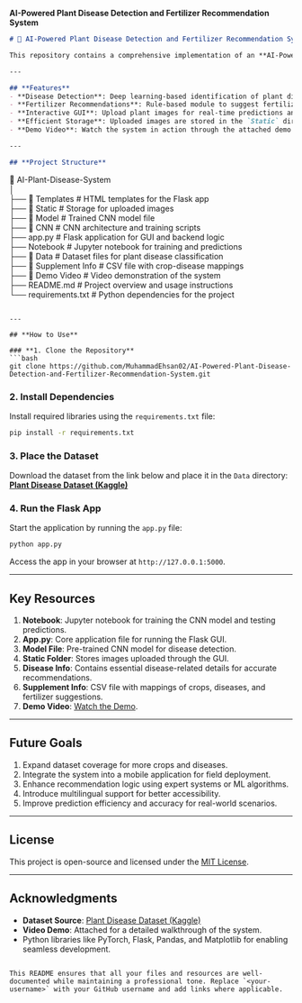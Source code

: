 **AI-Powered Plant Disease Detection and Fertilizer Recommendation System**

```markdown
# 🌱 AI-Powered Plant Disease Detection and Fertilizer Recommendation System  

This repository contains a comprehensive implementation of an **AI-Powered Plant Disease Detection and Fertilizer Recommendation System**. The system utilizes deep learning to identify plant diseases and offers fertilizer suggestions through a user-friendly Flask interface. It includes all necessary files, supplementary information, and resources for deployment and testing.

---

## **Features**
- **Disease Detection**: Deep learning-based identification of plant diseases using CNN.  
- **Fertilizer Recommendations**: Rule-based module to suggest fertilizers based on detected disease.  
- **Interactive GUI**: Upload plant images for real-time predictions and recommendations.  
- **Efficient Storage**: Uploaded images are stored in the `Static` directory for reference.  
- **Demo Video**: Watch the system in action through the attached demo video.  

---

## **Project Structure**
```
📂 AI-Plant-Disease-System  
│  
├── 📁 Templates               # HTML templates for the Flask app  
├── 📁 Static                  # Storage for uploaded images  
├── 📁 Model                   # Trained CNN model file  
├── 📁 CNN                     # CNN architecture and training scripts  
├── app.py                     # Flask application for GUI and backend logic  
├── Notebook                   # Jupyter notebook for training and predictions  
├── 📁 Data                    # Dataset files for plant disease classification  
├── 📁 Supplement Info         # CSV file with crop-disease mappings  
├── 📁 Demo Video              # Video demonstration of the system  
├── README.md                  # Project overview and usage instructions  
└── requirements.txt           # Python dependencies for the project  
```

---

## **How to Use**

### **1. Clone the Repository**
```bash
git clone https://github.com/MuhammadEhsan02/AI-Powered-Plant-Disease-Detection-and-Fertilizer-Recommendation-System.git
```

### **2. Install Dependencies**
Install required libraries using the `requirements.txt` file:  
```bash
pip install -r requirements.txt
```

### **3. Place the Dataset**
Download the dataset from the link below and place it in the `Data` directory:  
**[Plant Disease Dataset (Kaggle)](https://www.kaggle.com/datasets/vipoooool/new-plant-diseases-dataset)**

### **4. Run the Flask App**
Start the application by running the `app.py` file:  
```bash
python app.py
```
Access the app in your browser at `http://127.0.0.1:5000`.

---

## **Key Resources**
1. **Notebook**: Jupyter notebook for training the CNN model and testing predictions.  
2. **App.py**: Core application file for running the Flask GUI.  
3. **Model File**: Pre-trained CNN model for disease detection.  
4. **Static Folder**: Stores images uploaded through the GUI.  
5. **Disease Info**: Contains essential disease-related details for accurate recommendations.  
6. **Supplement Info**: CSV file with mappings of crops, diseases, and fertilizer suggestions.  
7. **Demo Video**: [Watch the Demo](https://drive.google.com/drive/folders/14UMt1qqau-qmToE9nMpYzDGki9hEpL_A?usp=drive_link).

---

## **Future Goals**
1. Expand dataset coverage for more crops and diseases.  
2. Integrate the system into a mobile application for field deployment.  
3. Enhance recommendation logic using expert systems or ML algorithms.  
4. Introduce multilingual support for better accessibility.  
5. Improve prediction efficiency and accuracy for real-world scenarios.  

---

## **License**
This project is open-source and licensed under the [MIT License](LICENSE).

---

## **Acknowledgments**
- **Dataset Source**: [Plant Disease Dataset (Kaggle)](https://www.kaggle.com/datasets/vipoooool/new-plant-diseases-dataset)  
- **Video Demo**: Attached for a detailed walkthrough of the system.  
- Python libraries like PyTorch, Flask, Pandas, and Matplotlib for enabling seamless development.  

``` 

This README ensures that all your files and resources are well-documented while maintaining a professional tone. Replace `<your-username>` with your GitHub username and add links where applicable.
